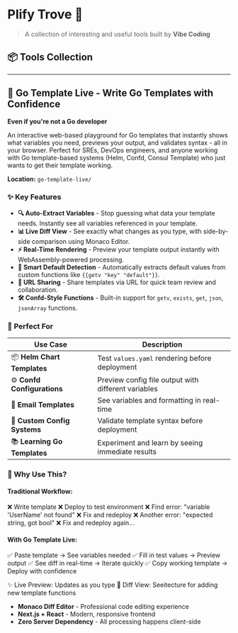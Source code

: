 # Plify Trove 🧰

> A collection of interesting and useful tools built by **Vibe Coding**

## 📦 Tools Collection

---

## 🎯 Go Template Live - Write Go Templates with Confidence

**Even if you're not a Go developer**

An interactive web-based playground for Go templates that instantly shows what variables you need, previews your output, and validates syntax - all in your browser. Perfect for SREs, DevOps engineers, and anyone working with Go template-based systems (Helm, Confd, Consul Template) who just wants to get their template working.

**Location:** `go-template-live/`

### ✨ Key Features

- **🔍 Auto-Extract Variables** - Stop guessing what data your template needs. Instantly see all variables referenced in your template.
- **📊 Live Diff View** - See exactly what changes as you type, with side-by-side comparison using Monaco Editor.
- **⚡ Real-Time Rendering** - Preview your template output instantly with WebAssembly-powered processing.
- **🎁 Smart Default Detection** - Automatically extracts default values from custom functions like `{{getv "key" "default"}}`.
- **🔗 URL Sharing** - Share templates via URL for quick team review and collaboration.
- **🛠️ Confd-Style Functions** - Built-in support for `getv`, `exists`, `get`, `json`, `jsonArray` functions.

### 🎯 Perfect For

| Use Case | Description |
|----------|-------------|
| 📦 **Helm Chart Templates** | Test `values.yaml` rendering before deployment |
| ⚙️ **Confd Configurations** | Preview config file output with different variables |
| 📧 **Email Templates** | See variables and formatting in real-time |
| 🔧 **Custom Config Systems** | Validate template syntax before deployment |
| 📚 **Learning Go Templates** | Experiment and learn by seeing immediate results |

### 🚀 Why Use This?

#### Traditional Workflow:
❌ Write template
❌ Deploy to test environment
❌ Find error: "variable 'UserName' not found"
❌ Fix and redeploy
❌ Another error: "expected string, got bool"
❌ Fix and redeploy again...


#### With Go Template Live:
✅ Paste template → See variables needed
✅ Fill in test values → Preview output
✅ See diff in real-time → Iterate quickly
✅ Copy working template → Deploy with confidence


✨ Live Preview: Updates as you type
🔄 Diff View: Seeitecture for adding new template functions
- **Monaco Diff Editor** - Professional code editing experience
- **Next.js + React** - Modern, responsive frontend
- **Zero Server Dependency** - All processing happens client-side